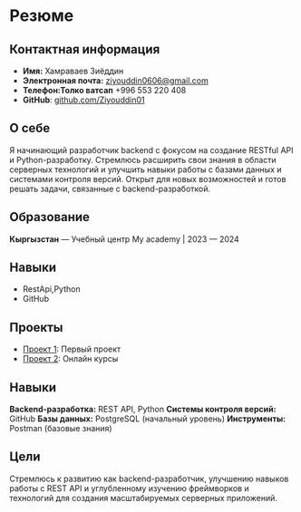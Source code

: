 # Резюме

## Контактная информация
- **Имя:** Хамраваев Зиёддин
- **Электронная почта:** ziyouddin0606@gmail.com
- **Телефон:Толко ватсап** +996 553 220 408
- **GitHub**: [github.com/Ziyouddin01](https://github.com/Ziyouddin01)

## О себе
Я начинающий разработчик backend с фокусом на создание RESTful API и Python-разработку. Стремлюсь расширить свои знания в области серверных технологий и улучшить навыки работы с базами данных и системами контроля версий. Открыт для новых возможностей и готов решать задачи, связанные с backend-разработкой.

## Образование
**Кыргызстан** — Учебный центр My academy | 2023 — 2024

## Навыки
- RestApi,Python
- GitHub

## Проекты
- [Проект 1](https://github.com/Ziyouddin01/Nike-Blog): Первый проект
- [Проект 2](https://github.com/Ziyouddin01/Online_courses): Онлайн курсы

## Навыки
**Backend-разработка:** REST API, Python
**Системы контроля версий:** GitHub
**Базы данных:** PostgreSQL (начальный уровень)
**Инструменты:** Postman (базовые знания)

## Цели
Стремлюсь к развитию как backend-разработчик, улучшению навыков работы с REST API и углубленному изучению фреймворков и технологий для создания масштабируемых серверных приложений.
